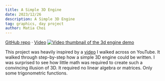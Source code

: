 ```yaml
---
title: A Simple 3D Engine
date: 2023/12/26
description: A Simple 3D Engine
tag: graphics, day project
author: Matia Choi
---
```

[GitHub repo](https://github.com/matia6170/portfolio) ⋅ [Video](https://www.youtube.com/watch?v=ylt2ntDYioM)
[![Video thumbnail of the 3d engine demo](https://img.youtube.com/vi/ylt2ntDYioM/0.jpg)](https://www.youtube.com/watch?v=ylt2ntDYioM)


This project was heavily inspired by a [video](https://www.youtube.com/watch?v=KxMYroGay8c&list=LL&index=8&t=468s) I walked across on YouTube. It walked through step-by-step how a simple 3D engine could be written. I was surprised to see how little math was required to create such a convincing illusion of 3D. It required no linear algebra or matrices. Only some trigonometric functions.





